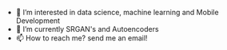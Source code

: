 - 👀 I’m interested in data science, machine learning and Mobile Development
- 🌱 I’m currently SRGAN's and Autoencoders
- 📫 How to reach me? send me an email!

<!---
smcgustavo/smcgustavo is a ✨ special ✨ repository because its `README.md` (this file) appears on your GitHub profile.
You can click the Preview link to take a look at your changes.
--->
